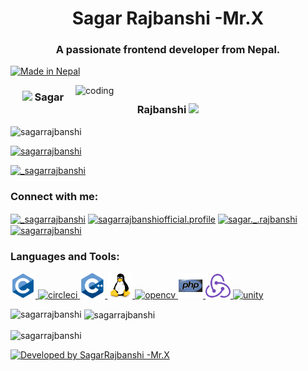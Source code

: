 
<!--
**SagarRajbanshi/SagarRajbanshi** is a ✨ _special_ ✨ repository because its `README.md` (this file) appears on your GitHub profile.

Here are some ideas to get you started:

- 🔭 I’m currently working on ...
- 🌱 I’m currently learning ...
- 👯 I’m looking to collaborate on ...
- 🤔 I’m looking for help with ...
- 💬 Ask me about ...
- 📫 How to reach me: ...
- 😄 Pronouns: ...
- ⚡ Fun fact: ...
-->

<h1 align="center">Sagar Rajbanshi -Mr.X</h1>
<h3 align="center">A passionate frontend developer from Nepal.</h3>
<a href="#"><img title="Made in Nepal" src="https://img.shields.io/badge/MADE%20IN-Nepal-red?colorA=%237FFD4&colorB=%23FF3131&style=for-the-badge"></a>
</p>

<img align="right" alt="coding" width="400" src="https://user-images.githubusercontent.com/55389276/140866485-8fb1c876-9a8f-4d6a-98dc-08c4981eaf70.gif">

<h3 align="center">
  <img src="https://emoji.discord.st/emojis/768b108d-274f-4f44-a634-8477b16efce7.gif" width="30">
 Sagar Rajbanshi
  <img src="https://emoji.discord.st/emojis/768b108d-274f-4f44-a634-8477b16efce7.gif" width="30">
</h3>

<p align="left"> <img src="https://komarev.com/ghpvc/?username=sagarrajbanshi&label=Profile%20views&color=0e75b6&style=flat" alt="sagarrajbanshi" /> </p>

<p align="left"> <a href="https://github.com/ryo-ma/github-profile-trophy"><img src="https://github-profile-trophy.vercel.app/?username=sagarrajbanshi" alt="sagarrajbanshi" /></a> </p>

<p align="left"> <a href="https://twitter.com/_sagarrajbanshi" target="blank"><img src="https://img.shields.io/twitter/follow/_sagarrajbanshi?logo=twitter&style=for-the-badge" alt="_sagarrajbanshi" /></a> </p>

<h3 align="left">Connect with me:</h3>
<p align="left">
<a href="https://twitter.com/_sagarrajbanshi" target="blank"><img align="center" src="https://raw.githubusercontent.com/rahuldkjain/github-profile-readme-generator/master/src/images/icons/Social/twitter.svg" alt="_sagarrajbanshi" height="30" width="40" /></a>
<a href="https://fb.com/sagarrajbanshiofficial.profile" target="blank"><img align="center" src="https://raw.githubusercontent.com/rahuldkjain/github-profile-readme-generator/master/src/images/icons/Social/facebook.svg" alt="sagarrajbanshiofficial.profile" height="30" width="40" /></a>
<a href="https://instagram.com/sagar._.rajbanshi" target="blank"><img align="center" src="https://raw.githubusercontent.com/rahuldkjain/github-profile-readme-generator/master/src/images/icons/Social/instagram.svg" alt="sagar._.rajbanshi" height="30" width="40" /></a>
<a href="https://www.youtube.com/c/sagarrajbanshi" target="blank"><img align="center" src="https://raw.githubusercontent.com/rahuldkjain/github-profile-readme-generator/master/src/images/icons/Social/youtube.svg" alt="sagarrajbanshi" height="30" width="40" /></a>
</p>

<h3 align="left">Languages and Tools:</h3>
<p align="left"> <a href="https://www.cprogramming.com/" target="_blank" rel="noreferrer"> <img src="https://raw.githubusercontent.com/devicons/devicon/master/icons/c/c-original.svg" alt="c" width="40" height="40"/> </a> <a href="https://circleci.com" target="_blank" rel="noreferrer"> <img src="https://www.vectorlogo.zone/logos/circleci/circleci-icon.svg" alt="circleci" width="40" height="40"/> </a> <a href="https://www.w3schools.com/cpp/" target="_blank" rel="noreferrer"> <img src="https://raw.githubusercontent.com/devicons/devicon/master/icons/cplusplus/cplusplus-original.svg" alt="cplusplus" width="40" height="40"/> </a> <a href="https://www.linux.org/" target="_blank" rel="noreferrer"> <img src="https://raw.githubusercontent.com/devicons/devicon/master/icons/linux/linux-original.svg" alt="linux" width="40" height="40"/> </a> <a href="https://opencv.org/" target="_blank" rel="noreferrer"> <img src="https://www.vectorlogo.zone/logos/opencv/opencv-icon.svg" alt="opencv" width="40" height="40"/> </a> <a href="https://www.php.net" target="_blank" rel="noreferrer"> <img src="https://raw.githubusercontent.com/devicons/devicon/master/icons/php/php-original.svg" alt="php" width="40" height="40"/> </a> <a href="https://redux.js.org" target="_blank" rel="noreferrer"> <img src="https://raw.githubusercontent.com/devicons/devicon/master/icons/redux/redux-original.svg" alt="redux" width="40" height="40"/> </a> <a href="https://unity.com/" target="_blank" rel="noreferrer"> <img src="https://www.vectorlogo.zone/logos/unity3d/unity3d-icon.svg" alt="unity" width="40" height="40"/> </a> </p>

<p><img align="left" src="https://github-readme-stats.vercel.app/api/top-langs?username=sagarrajbanshi&show_icons=true&locale=en&layout=compact" alt="sagarrajbanshi" /></p>

<p>&nbsp;<img align="center" src="https://github-readme-stats.vercel.app/api?username=sagarrajbanshi&show_icons=true&locale=en" alt="sagarrajbanshi" /></p>

<p><img align="center" src="https://github-readme-streak-stats.herokuapp.com/?user=sagarrajbanshi&" alt="sagarrajbanshi" /></p>


<a href="#"><img title="Developed by SagarRajbanshi -Mr.X" src="https://img.shields.io/badge/Developed by%20-SagarRajbanshi |Mr.X|-red?colorA=%23000000&colorB=%23FF3131&style=for-the-badge"></a>
</p>
